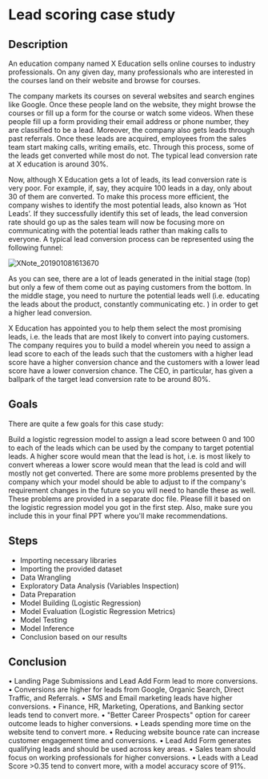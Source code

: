 # Lead scoring case study

## Description
An education company named X Education sells online courses to industry professionals. On any given day, many professionals who are interested in the courses land on their website and browse for courses.

The company markets its courses on several websites and search engines like Google. Once these people land on the website, they might browse the courses or fill up a form for the course or watch some videos. When these people fill up a form providing their email address or phone number, they are classified to be a lead. Moreover, the company also gets leads through past referrals. Once these leads are acquired, employees from the sales team start making calls, writing emails, etc. Through this process, some of the leads get converted while most do not. The typical lead conversion rate at X education is around 30%.

Now, although X Education gets a lot of leads, its lead conversion rate is very poor. For example, if, say, they acquire 100 leads in a day, only about 30 of them are converted. To make this process more efficient, the company wishes to identify the most potential leads, also known as ‘Hot Leads’. If they successfully identify this set of leads, the lead conversion rate should go up as the sales team will now be focusing more on communicating with the potential leads rather than making calls to everyone. A typical lead conversion process can be represented using the following funnel:

![XNote_201901081613670](https://user-images.githubusercontent.com/84577478/226532544-baa89462-befd-4a3b-bec1-919dd4cefb99.jpg)

As you can see, there are a lot of leads generated in the initial stage (top) but only a few of them come out as paying customers from the bottom. In the middle stage, you need to nurture the potential leads well (i.e. educating the leads about the product, constantly communicating etc. ) in order to get a higher lead conversion.

 X Education has appointed you to help them select the most promising leads, i.e. the leads that are most likely to convert into paying customers. The company requires you to build a model wherein you need to assign a lead score to each of the leads such that the customers with a higher lead score have a higher conversion chance and the customers with a lower lead score have a lower conversion chance. The CEO, in particular, has given a ballpark of the target lead conversion rate to be around 80%.

 ## Goals
There are quite a few goals for this case study:

Build a logistic regression model to assign a lead score between 0 and 100 to each of the leads which can be used by the company to target potential leads. A higher score would mean that the lead is hot, i.e. is most likely to convert whereas a lower score would mean that the lead is cold and will mostly not get converted.
There are some more problems presented by the company which your model should be able to adjust to if the company's requirement changes in the future so you will need to handle these as well. These problems are provided in a separate doc file. Please fill it based on the logistic regression model you got in the first step. Also, make sure you include this in your final PPT where you'll make recommendations.

## Steps
- Importing necessary libraries
- Importing the provided dataset
- Data Wrangling
- Exploratory Data Analysis (Variables Inspection)
- Data Preparation
- Model Building (Logistic Regression)
- Model Evaluation (Logistic Regression Metrics)
- Model Testing
- Model Inference
- Conclusion based on our results

## Conclusion
•	Landing Page Submissions and Lead Add Form lead to more conversions.
•	Conversions are higher for leads from Google, Organic Search, Direct Traffic, and Referrals.
•	SMS and Email marketing leads have higher conversions.
•	Finance, HR, Marketing, Operations, and Banking sector leads tend to convert more.
•	"Better Career Prospects" option for career outcome leads to higher conversions.
•	Leads spending more time on the website tend to convert more.
•	Reducing website bounce rate can increase customer engagement time and conversions.
•	Lead Add Form generates qualifying leads and should be used across key areas.
•	Sales team should focus on working professionals for higher conversions.
•	Leads with a Lead Score >0.35 tend to convert more, with a model accuracy score of 91%.
